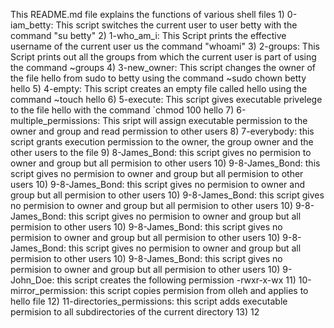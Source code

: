 This README.md file explains the functions of various shell files
	1) 0-iam_betty: This script switches the current user to user betty with the command "su betty"
	2) 1-who_am_i: This Script prints the effective username of the current user us the command "whoami"
	3) 2-groups: This Script prints out all the groups from which the current user is part of using the command ~groups
	4) 3-new_owner: This script changes the owner of the file hello from sudo to  betty using the command 	~sudo chown betty hello
	5) 4-empty: This script creates an empty file called hello using the command ~touch hello
	6) 5-execute: This script gives executable privelege to the file hello with the command `chmod 100 hello
	7) 6-multiple_permissions: This sript will assign executable permission to the owner and group and read permission to other users
	8) 7-everybody: this script grants execution permission to the owner, the group owner and the other users to the file
	9) 8-James_Bond: this script gives no permision to owner and group but all permision to other users
	10) 9-8-James_Bond: this script gives no permision to owner and group but all permision to other users
	10) 9-8-James_Bond: this script gives no permision to owner and group but all permision to other users
	10) 9-8-James_Bond: this script gives no permision to owner and group but all permision to other users
	10) 9-8-James_Bond: this script gives no permision to owner and group but all permision to other users
	10) 9-8-James_Bond: this script gives no permision to owner and group but all permision to other users
	10) 9-8-James_Bond: this script gives no permision to owner and group but all permision to other users
	10) 9-8-James_Bond: this script gives no permision to owner and group but all permision to other users
	10) 9-John_Doe: this script creates the following permission -rwxr-x-wx
	11) 10-mirror_permission: this script copies permision from olleh and applies to hello file 
	12) 11-directories_permissions: this script adds executable permision to all subdirectories of the current directory
	13) 12
